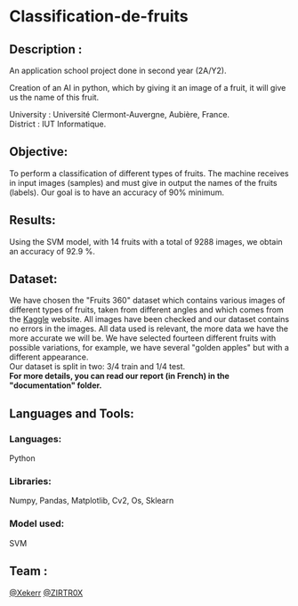 # Classification-de-fruits
  
## Description :  
An application school project done in second year (2A/Y2).    
   
Creation of an AI in python, which by giving it an image of a fruit, it will give us the name of this fruit.  
   
University : Université Clermont-Auvergne, Aubière, France.  
District : IUT Informatique.  
## Objective:
To perform a classification of different types of fruits. The machine receives in input images (samples) and must give in output the names of the fruits (labels). Our goal is to have an accuracy of 90% minimum.  

## Results:
Using the SVM model, with 14 fruits with a total of 9288 images, we obtain an accuracy of 92.9 %.

## Dataset:  
We have chosen the "Fruits 360" dataset which contains various images of different types of fruits, taken from different angles and which comes from the <a href='https://www.kaggle.com/moltean/fruits'>Kaggle</a> website.
All images have been checked and our dataset contains no errors in the images. All data used is relevant, the more data we have the more accurate we will be. We have selected fourteen different fruits with possible variations, for example, we have several "golden apples" but with a different appearance.  
Our dataset is split in two: 3/4 train and 1/4 test.  
**For more details, you can read our report (in French) in the "documentation" folder.**
  
## Languages and Tools:  
### Languages:
Python  
### Libraries:
Numpy, Pandas, Matplotlib, Cv2, Os, Sklearn  

### Model used:
SVM


## Team :
<a href='https://github.com/Xekerr'>@Xekerr</a>
<a href='https://github.com/ZIRTR0X'>@ZIRTR0X</a>
